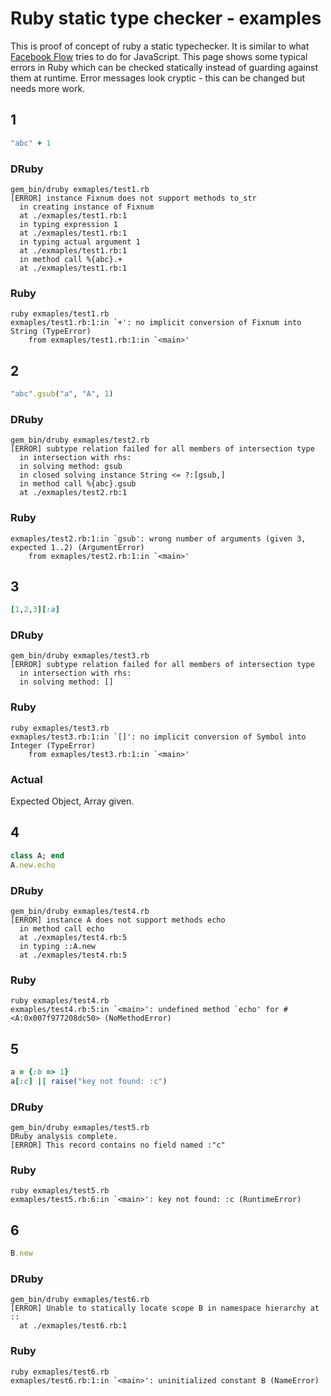 # Ruby static type checker - examples

This is proof of concept of ruby a static typechecker. It is similar to what [Facebook Flow](https://github.com/facebook/flow) tries to do for JavaScript. This page shows some typical errors in Ruby which can be checked statically instead of guarding against them at runtime. Error messages look cryptic - this can be changed but needs more work.

## 1

```ruby
"abc" + 1
```

### DRuby

```
gem_bin/druby exmaples/test1.rb
[ERROR] instance Fixnum does not support methods to_str
  in creating instance of Fixnum
  at ./exmaples/test1.rb:1
  in typing expression 1
  at ./exmaples/test1.rb:1
  in typing actual argument 1
  at ./exmaples/test1.rb:1
  in method call %{abc}.+
  at ./exmaples/test1.rb:1
```

### Ruby

```
ruby exmaples/test1.rb
exmaples/test1.rb:1:in `+': no implicit conversion of Fixnum into String (TypeError)
	from exmaples/test1.rb:1:in `<main>'
```

## 2

```ruby
"abc".gsub("a", "A", 1)
```

### DRuby

```
gem_bin/druby exmaples/test2.rb
[ERROR] subtype relation failed for all members of intersection type
  in intersection with rhs:
  in solving method: gsub
  in closed solving instance String <= ?:[gsub,]
  in method call %{abc}.gsub
  at ./exmaples/test2.rb:1
```

### Ruby

```
exmaples/test2.rb:1:in `gsub': wrong number of arguments (given 3, expected 1..2) (ArgumentError)
	from exmaples/test2.rb:1:in `<main>'
```

## 3

```ruby
[1,2,3][:a]
```

### DRuby

```
gem_bin/druby exmaples/test3.rb
[ERROR] subtype relation failed for all members of intersection type
  in intersection with rhs:
  in solving method: []
```

### Ruby

```
ruby exmaples/test3.rb
exmaples/test3.rb:1:in `[]': no implicit conversion of Symbol into Integer (TypeError)
	from exmaples/test3.rb:1:in `<main>'
```

### Actual

Expected Object, Array given.

## 4

```ruby
class A; end
A.new.echo
```

### DRuby

```
gem_bin/druby exmaples/test4.rb
[ERROR] instance A does not support methods echo
  in method call echo
  at ./exmaples/test4.rb:5
  in typing ::A.new
  at ./exmaples/test4.rb:5
```

### Ruby

```
ruby exmaples/test4.rb
exmaples/test4.rb:5:in `<main>': undefined method `echo' for #<A:0x007f977208dc50> (NoMethodError)
```

## 5

```ruby
a = {:b => 1}
a[:c] || raise("key not found: :c")
```

### DRuby

```
gem_bin/druby exmaples/test5.rb
DRuby analysis complete.
[ERROR] This record contains no field named :"c"
```

### Ruby

```
ruby exmaples/test5.rb
exmaples/test5.rb:6:in `<main>': key not found: :c (RuntimeError)
```

## 6

```ruby
B.new
```

### DRuby

```
gem_bin/druby exmaples/test6.rb
[ERROR] Unable to statically locate scope B in namespace hierarchy at ::
  at ./exmaples/test6.rb:1
```

### Ruby

```
ruby exmaples/test6.rb
exmaples/test6.rb:1:in `<main>': uninitialized constant B (NameError)
```
